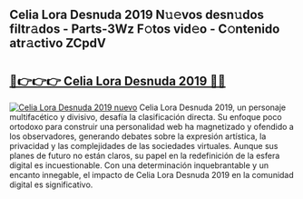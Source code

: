 ## Celia Lora Desnuda 2019 N𝚞𝚎vos desn𝚞dos filtr𝚊dos - Parts-3Wz F𝚘tos vid𝚎o - C𝚘ntenido atr𝚊ctivo ZCpdV

# <h2><a href="http://mb7oo3.tromn.icu/?c=Celia+Lora+Desnuda+2019">🔗👉👉👉 Celia Lora Desnuda 2019 🔗🔗</a></h2>

[![Celia Lora Desnuda 2019 nuevo](https://i.imgur.com/pEAQMta.gif)](http://mb7oo3.tromn.icu/?c=Celia+Lora+Desnuda+2019)
Celia Lora Desnuda 2019, un personaje multifacético y divisivo, desafía la clasificación directa. Su enfoque poco ortodoxo para construir una personalidad web ha magnetizado y ofendido a los observadores, generando debates sobre la expresión artística, la privacidad y las complejidades de las sociedades virtuales. Aunque sus planes de futuro no están claros, su papel en la redefinición de la esfera digital es incuestionable. Con una determinación inquebrantable y un encanto innegable, el impacto de Celia Lora Desnuda 2019 en la comunidad digital es significativo.

